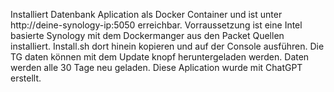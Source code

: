 Installiert Datenbank Aplication als Docker Container und ist unter http://deine-synology-ip:5050 erreichbar. 
Vorraussetzung ist eine Intel basierte Synology mit dem Dockermanger  aus den Packet Quellen installiert.
Install.sh dort hinein kopieren und auf der Console ausführen. Die TG daten können mit dem Update knopf heruntergeladen werden. Daten werden alle 30 Tage neu geladen.
Diese Aplication wurde mit ChatGPT erstellt.
